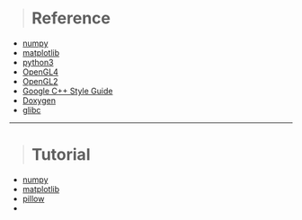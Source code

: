 ># Reference
* [numpy](https://docs.scipy.org/doc/numpy-dev/reference/)
* [matplotlib](https://matplotlib.org/api/index.html)
* [python3](https://docs.python.org/3/)
* [OpenGL4](https://www.khronos.org/registry/OpenGL-Refpages/gl4/)
* [OpenGL2](https://www.khronos.org/registry/OpenGL-Refpages/gl2.1/)
* [Google C++ Style Guide](https://google.github.io/styleguide/cppguide.html)
* [Doxygen](http://www.doxygen.nl/manual/index.html)
* [glibc]()
***
># Tutorial
* [numpy](https://docs.scipy.org/doc/numpy-dev/user/quickstart.html)
* [matplotlib](https://matplotlib.org/tutorials/index.html)
* [pillow](http://pillow.readthedocs.io/en/3.1.x/handbook/tutorial.html#using-the-image-class)
*  
